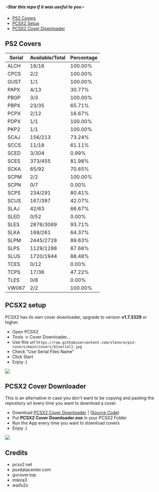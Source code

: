 *⭐**Star this repo if it was useful to you**⭐*

- [PS2 Covers](https://github.com/xlenore/ps2-covers#ps2-covers "PS2 Covers")
- [PCSX2 Setup](https://github.com/xlenore/ps2-covers#pcsx2-setup "PCSX2 Setup")
- [PCSX2 Cover Downloader](https://github.com/xlenore/ps2-covers#PCSX2-Cover-Downloader)

## PS2 Covers
| Serial |  Available/Total |  Percentage  |
| ------ |  --------------- |  ----------  |
| ALCH | 16/16 | 100.00% |
| CPCS | 2/2 | 100.00% |
| GUST | 1/1 | 100.00% |
| PAPX | 4/13 | 30.77% |
| PBGP | 3/3 | 100.00% |
| PBPX | 23/35 | 65.71% |
| PCPX | 2/12 | 16.67% |
| PDPX | 1/1 | 100.00% |
| PKP2 | 1/1 | 100.00% |
| SCAJ | 156/213 | 73.24% |
| SCCS | 11/18 | 61.11% |
| SCED | 3/304 | 0.99% |
| SCES | 373/455 | 81.98% |
| SCKA | 65/92 | 70.65% |
| SCPM | 2/2 | 100.00% |
| SCPN | 0/7 | 0.00% |
| SCPS | 234/291 | 80.41% |
| SCUS | 167/397 | 42.07% |
| SLAJ | 42/63 | 66.67% |
| SLED | 0/52 | 0.00% |
| SLES | 2876/3069 | 93.71% |
| SLKA | 168/261 | 64.37% |
| SLPM | 2445/2728 | 89.63% |
| SLPS | 1129/1288 | 87.66% |
| SLUS | 1720/1944 | 88.48% |
| TCES | 0/12 | 0.00% |
| TCPS | 17/36 | 47.22% |
| TLES | 0/8 | 0.00% |
| VW067 | 2/2 | 100.00% |

## PCSX2 setup
PCSX2 has its own cover downloader, upgrade to version **v1.7.3329** or higher.
- Open PCSX2
- Tools -> Cover Downloader...
- Use this url `https://raw.githubusercontent.com/xlenore/ps2-covers/main/covers/${serial}.jpg`
- Check "Use Serial Files Name"
- Click Start
- Enjoy :)

[![](https://i.imgur.com/jTGL0HH.gif)](https://i.imgur.com/jTGL0HH.gif)

## PCSX2 Cover Downloader
This is an alternative in case you don't want to be copying and pasting the repository url every time you want to download a cover.
- Download [PCSX2 Cover Downloader](https://github.com/xlenore/ps2-covers/raw/main/PCSX2-cover-downloader/PCSX2%20cover%20downloader.exe) | ([Source Code](https://raw.githubusercontent.com/xlenore/ps2-covers/main/PCSX2-cover-downloader/PCSX2%20cover%20downloader.py))
- Put **PCSX2 Cover Downloader.exe** in your PCSX2 Folder
- Run the App every time you want to download covers
- Enjoy :)

[![](https://i.imgur.com/TJ7R7cJ.png)](https://i.imgur.com/TJ7R7cJ.png)


## Credits
* pcsx2.net
* psxdatacenter.com
* gvcover.top
* imkira3
* waifu2x